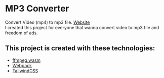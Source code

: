 # MP3 Converter
Convert Video (mp4) to mp3 file.
[Website](https://babaiyu.github.io/mp3converter/)
<br />
I created this project for everyone that wanna convert video to mp3 file and freedom of ads.

## This project is created with these technologies:
- [ffmpeg.wasm](https://github.com/ffmpegwasm/ffmpeg.wasm)
- [Webpack](https://github.com/webpack/webpack)
- [TailwindCSS](https://tailwindcss.com/)

